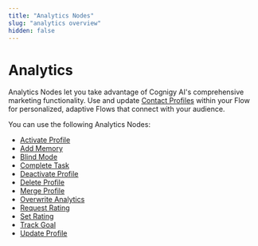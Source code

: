```yaml
---
title: "Analytics Nodes" 
slug: "analytics overview"
hidden: false 
---
```


# Analytics

Analytics Nodes let you take advantage of Cognigy AI's comprehensive marketing functionality. Use and update [Contact Profiles](../../../analyze/contact-profiles.md) within your Flow for personalized, adaptive Flows that connect with your audience.

You can use the following Analytics Nodes:

- [Activate Profile](activate-profile.md)
- [Add Memory](add-memory.md)
- [Blind Mode](blind-mode.md)
- [Complete Task](complete-task.md)
- [Deactivate Profile](deactivate-profile.md)
- [Delete Profile](delete-profile.md)
- [Merge Profile](merge-profile.md)
- [Overwrite Analytics](overwrite-analytics.md)
- [Request Rating](request-rating.md)
- [Set Rating](set-rating.md)
- [Track Goal](track-goal.md)
- [Update Profile](update-profile.md)